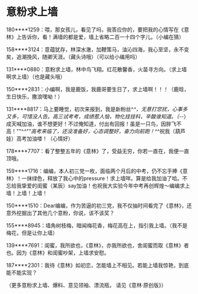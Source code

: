 # 意粉求上墙

180****1259：喂，那女孩儿，看见了吗，我答应你的，要把我的心情写在《意林》上告诉你，看！满墙的都是爱，墙上省略二百一十四个字儿。（小编在猜） 

158****3124：意蕴犹存，林深水澈，加鞭策马，油沁四海，我心至坚，永不变矣，追潮挽风，随卿天涯。（藏头诗哦）（可以给小编用吗） 

131****0880：意粉求上墙，林中鸟飞翔。红花散馨香，火苗寻方向。（求上墙啊求上墙）（也是藏头哦） 

150****2831：小编啊，我是鹿饭，我鹿哥要生日了，求上墙啊！！！（鹿晗，生日快乐，撒浪嘿呦！） 

131****8817：马上要睡觉，初次来报到，我是新粉丝^_^，无意打您扰，心事多又多，可惜没人告。高三试考考，成绩惹人恼，物化挂挂科，辛酸谁知道。（-_-）成天喊加油，谁不想更好！不过俺知道，付出有回报！虽是一只鸟，因胖飞不高！""^_^""高考来临了，还没准备好，心态调整好，奋力向前跑！^_^祝我（葫芦娃）高考加油喽！（心情好） 

178****7707：看了整整五年的《意林》了，受益无穷，你若一直在，我便一直顶哦。 

159****1716：编编，本人初三党一枚，面临两个月后的中考，仍不忘手捧《意林》！一抹绿色，释放了我心中的pressure！求上墙咩。算是给我加油了哈。不忘给我挚爱的闺蜜（某辰）say加油！也祝我大实验今年中考再创辉煌～编编求上墙！上墙！上墙！ 

150****1510：Dear编编，作为苦逼的初三党，我不仅抽时间看完了《意林》，还意外挖掘出了其他几个意粉，你说，该不该奖？ 

155****8945：墙角树枝梅，暗闻梅花香，梅花高在上，指引我上墙。（我不是梅花，但是让你上墙） 

139****7691：闺蜜，我所欲也，《意林》，亦我所欲也，舍闺蜜而取《意林》者也。因为《意林》和闺蜜吵架，上墙求安慰。 

187****2301：我待《意林》如初恋，怎能墙上不相见。若能上墙我惊艳，到底能不能实现？ 

（更多意粉求上墙、爆料、意见领袖、漂流瓶， 请见《意林·原创版》）